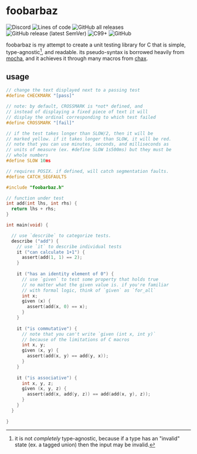# foobarbaz
![Discord](https://img.shields.io/discord/1096149563871613099?style=for-the-badge&label=exploiting%20c)
![Lines of code](https://img.shields.io/tokei/lines/github/Oderjunkie/foobarbaz?style=for-the-badge)
![GitHub all releases](https://img.shields.io/github/downloads/Oderjunkie/foobarbaz/total?style=for-the-badge)
![GitHub release (latest SemVer)](https://img.shields.io/github/v/release/Oderjunkie/foobarbaz?style=for-the-badge)
![C99+](https://img.shields.io/badge/C-%3E%3D99-blueviolet?style=for-the-badge)
![GitHub](https://img.shields.io/github/license/Oderjunkie/foobarbaz?style=for-the-badge)

foobarbaz is my attempt to create a unit testing library for C that is simple,
type-agnostic[^1], and readable.
its pseudo-syntax is borrowed heavily from [mocha](https://mochajs.org/), and it
achieves it through many macros from [chax](https://github.com/Oderjunkie/chax).

[^1]: it is not *completely* type-agnostic, because if a type has an "invalid" state
(ex. a tagged union) then the input may be invalid.
## usage
```c
// change the text displayed next to a passing test
#define CHECKMARK "[pass]"

// note: by default, CROSSMARK is *not* defined, and
// instead of displaying a fixed piece of text it will
// display the ordinal corresponding to which test failed
#define CROSSMARK "[fail]"

// if the test takes longer than SLOW/2, then it will be
// marked yellow. if it takes longer than SLOW, it will be red.
// note that you can use minutes, seconds, and milliseconds as
// units of measure (ex. #define SLOW 1s500ms) but they must be
// whole numbers
#define SLOW 10ms

// requires POSIX. if defined, will catch segmentation faults.
#define CATCH_SEGFAULTS

#include "foobarbaz.h"

// function under test
int add(int lhs, int rhs) {
  return lhs + rhs;
}

int main(void) {

  // use `describe` to categorize tests.
  describe ("add") {
    // use `it` to describe individual tests
    it ("can calculate 1+1") {
      assert(add(1, 1) == 2);
    }
    
    it ("has an identity element of 0") {
      // use `given` to test some property that holds true
      // no matter what the given value is. if you're familiar
      // with formal logic, think of `given` as `for_all`
      int x;
      given (x) {
        assert(add(x, 0) == x);
      }
    }
    
    it ("is commutative") {
      // note that you can't write `given (int x, int y)`
      // because of the limitations of C macros
      int x, y;
      given (x, y) {
        assert(add(x, y) == add(y, x));
      }
    }
    
    it ("is associative") {
      int x, y, z;
      given (x, y, z) {
        assert(add(x, add(y, z)) == add(add(x, y), z));
      }
    }
  }
  
}
```
